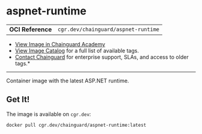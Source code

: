 <!--monopod:start-->
# aspnet-runtime
| | |
| - | - |
| **OCI Reference** | `cgr.dev/chainguard/aspnet-runtime` |


* [View Image in Chainguard Academy](https://edu.chainguard.dev/chainguard/chainguard-images/reference/aspnet-runtime/overview/)
* [View Image Catalog](https://console.enforce.dev/images/catalog) for a full list of available tags.
* [Contact Chainguard](https://www.chainguard.dev/chainguard-images) for enterprise support, SLAs, and access to older tags.*

---
<!--monopod:end-->

<!--overview:start-->
Container image with the latest ASP.NET runtime.
<!--overview:end-->

<!--getting:start-->
## Get It!
The image is available on `cgr.dev`:

```
docker pull cgr.dev/chainguard/aspnet-runtime:latest
```
<!--getting:end-->

<!--body:start-->
<!--body:end-->
